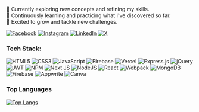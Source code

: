 🔭 Currently exploring new concepts and refining my skills.  
🌱 Continuously learning and practicing what I've discovered so far.  
🚀 Excited to grow and tackle new challenges.

[![Facebook](https://img.shields.io/badge/Facebook-%231877F2.svg?logo=Facebook&logoColor=white)](https://www.facebook.com/forhadhossain.hridoy.7489?mibextid=ZbWKwL) [![Instagram](https://img.shields.io/badge/Instagram-%23E4405F.svg?logo=Instagram&logoColor=white)](https://www.instagram.com/forhadhossainhridoy/) [![LinkedIn](https://img.shields.io/badge/LinkedIn-%230077B5.svg?logo=linkedin&logoColor=white)](www.linkedin.com/in/forhad-hossain-hridoy) [![X](https://img.shields.io/badge/X-black.svg?logo=X&logoColor=white)](https://x.com/forhad7489?t=0ratvbAtb1dvGXJ70CTOqw&s=09) 

### Tech Stack:
 ![HTML5](https://img.shields.io/badge/html5-%23E34F26.svg?style=flat&logo=html5&logoColor=white) ![CSS3](https://img.shields.io/badge/css3-%231572B6.svg?style=flat&logo=css3&logoColor=white) ![JavaScript](https://img.shields.io/badge/javascript-%23323330.svg?style=flat&logo=javascript&logoColor=%23F7DF1E)  ![Firebase](https://img.shields.io/badge/firebase-%23039BE5.svg?style=flat&logo=firebase) ![Vercel](https://img.shields.io/badge/vercel-%23000000.svg?style=flat&logo=vercel&logoColor=white)  ![Express.js](https://img.shields.io/badge/express.js-%23404d59.svg?style=flat&logo=express&logoColor=%2361DAFB) ![jQuery](https://img.shields.io/badge/jquery-%230769AD.svg?style=flat&logo=jquery&logoColor=white)  ![JWT](https://img.shields.io/badge/JWT-black?style=flat&logo=JSON%20web%20tokens) ![NPM](https://img.shields.io/badge/NPM-%23CB3837.svg?style=flat&logo=npm&logoColor=white) ![Next JS](https://img.shields.io/badge/Next-black?style=flat&logo=next.js&logoColor=white) ![NodeJS](https://img.shields.io/badge/node.js-6DA55F?style=flat&logo=node.js&logoColor=white) ![React](https://img.shields.io/badge/react-%2320232a.svg?style=flat&logo=react&logoColor=%2361DAFB) ![Webpack](https://img.shields.io/badge/webpack-%238DD6F9.svg?style=flat&logo=webpack&logoColor=black)  ![MongoDB](https://img.shields.io/badge/MongoDB-%234ea94b.svg?style=flat&logo=mongodb&logoColor=white)   ![Firebase](https://img.shields.io/badge/firebase-a08021?style=flat&logo=firebase&logoColor=ffcd34) ![Appwrite](https://img.shields.io/badge/Appwrite-%23F84B4B.svg?style=flat&logo=appwrite&logoColor=white)  ![Canva](https://img.shields.io/badge/Canva-%2300C4CC.svg?style=flat&logo=Canva&logoColor=white)

### Top Languages

[![Top Langs](https://github-readme-stats.vercel.app/api/top-langs/?username=Forhad-Hossain-Hridoy&layout=compact)](https://github.com/anuraghazra/github-readme-stats)

